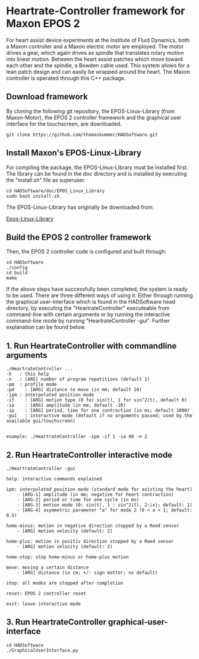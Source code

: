 # Heartrate-Controller framework for Maxon EPOS 2

For heart assist device experiments at the Institute of Fluid Dynamics, both a Maxon controller and a Maxon electric motor are employed. The motor drives a gear, which again drives as spindle that translates rotary motion into linear motion. Between the heart assist patches which move toward each other and the spindle, a Bowden cable used. This system allows for a lean patch design and can easily be wrapped around the heart. The Maxon controller is operated through this C++ package.


## Download  framework

By cloning the following git repository, the EPOS-Linux-Library (from Maxon-Motor), the EPOS 2 controller framework and the graphical user interface for the touchscreen, are downloaded.

```
git clone https://github.com/thomaskummer/HADSoftware.git
```

## Install Maxon's EPOS-Linux-Library

For compiling the package, the EPOS-Linux-Library must be installed first. The library can be found in the doc directory and is installed by executing the "install.sh" file as superuser.

```
cd HADSoftware/doc/EPOS_Linux_Library
sudo bash install.sh
```

The EPOS-Linux-Library has originally be downloaded from:

[Epos-Linux-Library](https://www.maxonmotor.com/maxon/view/product/control/Positionierung/375711)


## Build the EPOS 2 controller framework

Then, the EPOS 2 controller code is configured and built through:

```
cd HADSoftware
./config
cd build
make
```

If the above steps have successfully been completed, the system is ready to be used. There are three different ways of using it. Either through running the graphical user-interface which is found in the HADSoftware head directory, by executing the "HeartrateController" executeable from command-line with certain arguments or by running the interactive command-line mode by running "HeartrateController -gui". Further explanation can be found below.


## 1. Run HeartrateController with commandline arguments

```
./HeartrateController ...
-h   : this help
-n   : [ARG] number of program repetitions (default 1)
-pm  : profile mode
-pd    : [ARG] distance to move (in mm; default 10)
-ipm : interpolated position mode
-if    : [ARG] motion type (0 for sin(t), 1 for sin^2(t), default 0)
-ia    : [ARG] amplitude (in mm; default -20)
-ip    : [ARG] period, time for one contraction (in ms; default 1000)
-gui   : interactive mode (default if no arguments passed; used by the available gui/touchscreen)
         

example: ./HeartrateController -ipm -if 1 -ia 40 -n 2
```


## 2. Run HeartrateController interactive mode

```
./HeartrateController -gui

help: interactive commands explained

ipm: interpolated position mode (standard mode for asisting the heart)
    - [ARG-1] amplitude (in mm; negative for heart contraction)
    - [ARG-2] period or time for one cycle (in ms)
    - [ARG-3] motion mode (0: sin(t), 1 : sin^2(t), 2:|x|; default: 1)
    - [ARG-4] asymmetric parameter "a" for mode 2 (0 < a < 1; default: 0.5)

home-minus: motion in negative direction stopped by a Reed sensor
    - [ARG] motion velocity (default: 2)
    
home-plus: motion in positiv direction stopped by a Reed sensor
    - [ARG] motion velocity (default: 2)
    
home-stop: stop home-minus or home-plus motion

move: moving a certain distance
    - [ARG] distance (in cm; +/- sign matter; no default)

stop: all modes are stopped after completion

reset: EPOS 2 controller reset

exit: leave interactive mode
```

## 3. Run HeartrateController graphical-user-interface

```
cd HADSoftware
./GraphicalUserInterface.py
```
